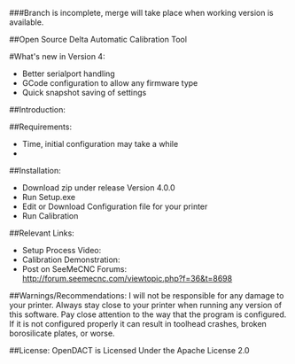 ###Branch is incomplete, merge will take place when working version is available.

##Open Source Delta Automatic Calibration Tool

#What's new in Version 4:
  - Better serialport handling
  - GCode configuration to allow any firmware type
  - Quick snapshot saving of settings

##Introduction:

##Requirements:
  - Time, initial configuration may take a while
  - 

##Installation:
  - Download zip under release Version 4.0.0
  - Run Setup.exe
  - Edit or Download Configuration file for your printer
  - Run Calibration

##Relevant Links:
  - Setup Process Video: 
  - Calibration Demonstration: 
  - Post on SeeMeCNC Forums: http://forum.seemecnc.com/viewtopic.php?f=36&t=8698


##Warnings/Recommendations:
I will not be responsible for any damage to your printer. Always stay close to your printer when running any version of this software. Pay close attention to the way that the program is configured. If it is not configured properly it can result in toolhead crashes, broken borosilicate plates, or worse.

##License:
OpenDACT is Licensed Under the Apache License 2.0
